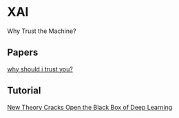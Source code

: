 # XAI
Why Trust the Machine?

## Papers


[why should i trust you?](https://arxiv.org/abs/1602.04938)


## Tutorial

[New Theory Cracks Open the Black Box of Deep Learning](https://www.quantamagazine.org/new-theory-cracks-open-the-black-box-of-deep-learning-20170921/)
